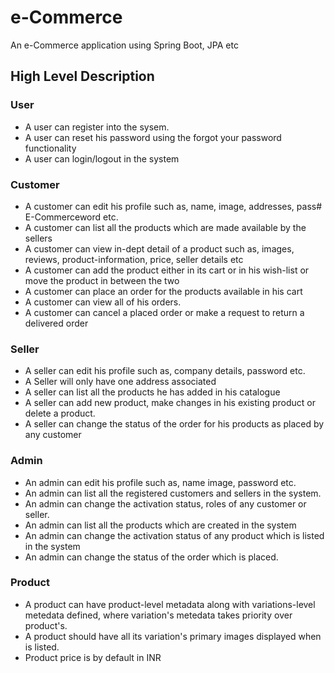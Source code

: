 # e-Commerce
An e-Commerce application using Spring Boot, JPA etc

## High Level Description
### User
- A user can register into the sysem.
- A user can reset his password using the forgot your password functionality
- A user can login/logout in the system

### Customer
- A customer can edit his profile such as, name, image, addresses, pass# E-Commerceword etc.
- A customer can list all the products which are made available by the sellers
- A customer can view in-dept detail of a product such as, images, reviews, product-information,  price, seller details etc
- A customer can add the product either in its cart or in his wish-list or move the product in between the two
- A customer can place an order for the products available in his cart
- A customer can view all of his orders.
- A customer can cancel a placed order or make a request to return a delivered order

### Seller
- A seller can edit his profile such as, company details, password etc.
- A Seller will only have one address associated
- A seller can list all the products he has added in his catalogue
- A seller can add new product, make changes in his existing product or delete a product.
- A seller can change the status of the order for his products as placed by any customer

### Admin
- An admin can edit his profile such as, name image, password etc.
- An admin can list all the registered customers and sellers in the system.
- An admin can change the activation status, roles of any customer or seller.
- An admin can list all the products which are created in the system
- An admin can change the activation status of any product which is listed in the system
- An admin can change the status of the order which is placed.

### Product
- A product can have product-level metadata along with variations-level metedata defined, where variation's metedata takes  priority over product's.
- A product should have all its variation's primary images displayed when is listed.
- Product price is by default in INR
